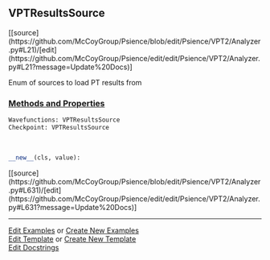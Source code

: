 ## <a id="Psience.VPT2.Analyzer.VPTResultsSource">VPTResultsSource</a> 
<div class="docs-source-link" markdown="1">
[[source](https://github.com/McCoyGroup/Psience/blob/edit/Psience/VPT2/Analyzer.py#L21)/[edit](https://github.com/McCoyGroup/Psience/edit/edit/Psience/VPT2/Analyzer.py#L21?message=Update%20Docs)]
</div>

Enum of sources to load PT results from

<div class="collapsible-section">
 <div class="collapsible-section collapsible-section-header" markdown="1">
 
### <a class="collapse-link" data-toggle="collapse" href="#methods">Methods and Properties</a> <a class="float-right" data-toggle="collapse" href="#methods"><i class="fa fa-chevron-down"></i></a>

 </div>
 <div class="collapsible-section collapsible-section-body collapse" id="methods" markdown="1">

```python
Wavefunctions: VPTResultsSource
Checkpoint: VPTResultsSource
```
<a id="enum.Enum.__new__" class="docs-object-method">&nbsp;</a> 
```python
__new__(cls, value): 
```
<div class="docs-source-link" markdown="1">
[[source](https://github.com/McCoyGroup/Psience/blob/edit/Psience/VPT2/Analyzer.py#L631)/[edit](https://github.com/McCoyGroup/Psience/edit/edit/Psience/VPT2/Analyzer.py#L631?message=Update%20Docs)]
</div>

 </div>
</div>




___

[Edit Examples](https://github.com/McCoyGroup/Psience/edit/gh-pages/ci/examples/Psience/VPT2/Analyzer/VPTResultsSource.md) or 
[Create New Examples](https://github.com/McCoyGroup/Psience/new/gh-pages/?filename=ci/examples/Psience/VPT2/Analyzer/VPTResultsSource.md) <br/>
[Edit Template](https://github.com/McCoyGroup/Psience/edit/gh-pages/ci/docs/Psience/VPT2/Analyzer/VPTResultsSource.md) or 
[Create New Template](https://github.com/McCoyGroup/Psience/new/gh-pages/?filename=ci/docs/templates/Psience/VPT2/Analyzer/VPTResultsSource.md) <br/>
[Edit Docstrings](https://github.com/McCoyGroup/Psience/edit/edit/Psience/VPT2/Analyzer.py#L21?message=Update%20Docs)